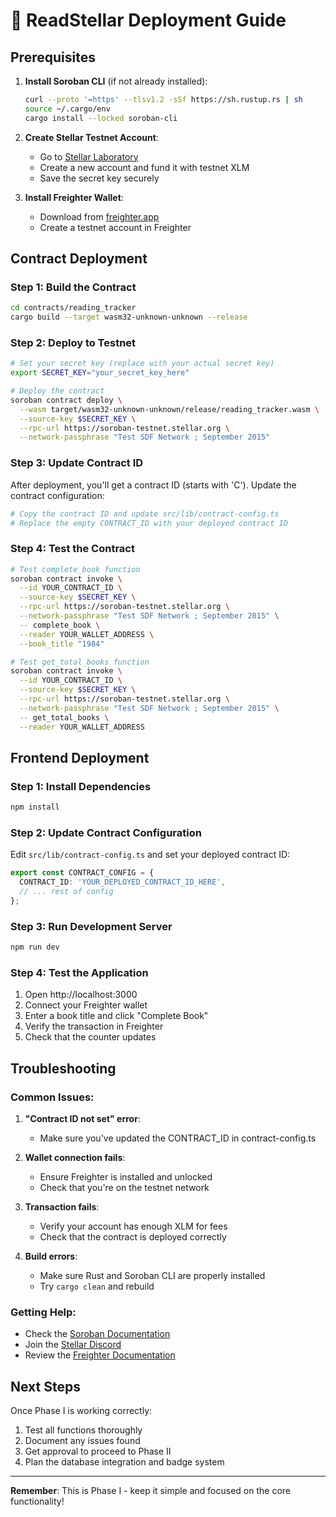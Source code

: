 # 🚀 ReadStellar Deployment Guide

## Prerequisites

1. **Install Soroban CLI** (if not already installed):
   ```bash
   curl --proto '=https' --tlsv1.2 -sSf https://sh.rustup.rs | sh
   source ~/.cargo/env
   cargo install --locked soroban-cli
   ```

2. **Create Stellar Testnet Account**:
   - Go to [Stellar Laboratory](https://laboratory.stellar.org/#account-creator?network=testnet)
   - Create a new account and fund it with testnet XLM
   - Save the secret key securely

3. **Install Freighter Wallet**:
   - Download from [freighter.app](https://freighter.app)
   - Create a testnet account in Freighter

## Contract Deployment

### Step 1: Build the Contract

```bash
cd contracts/reading_tracker
cargo build --target wasm32-unknown-unknown --release
```

### Step 2: Deploy to Testnet

```bash
# Set your secret key (replace with your actual secret key)
export SECRET_KEY="your_secret_key_here"

# Deploy the contract
soroban contract deploy \
  --wasm target/wasm32-unknown-unknown/release/reading_tracker.wasm \
  --source-key $SECRET_KEY \
  --rpc-url https://soroban-testnet.stellar.org \
  --network-passphrase "Test SDF Network ; September 2015"
```

### Step 3: Update Contract ID

After deployment, you'll get a contract ID (starts with 'C'). Update the contract configuration:

```bash
# Copy the contract ID and update src/lib/contract-config.ts
# Replace the empty CONTRACT_ID with your deployed contract ID
```

### Step 4: Test the Contract

```bash
# Test complete_book function
soroban contract invoke \
  --id YOUR_CONTRACT_ID \
  --source-key $SECRET_KEY \
  --rpc-url https://soroban-testnet.stellar.org \
  --network-passphrase "Test SDF Network ; September 2015" \
  -- complete_book \
  --reader YOUR_WALLET_ADDRESS \
  --book_title "1984"

# Test get_total_books function
soroban contract invoke \
  --id YOUR_CONTRACT_ID \
  --source-key $SECRET_KEY \
  --rpc-url https://soroban-testnet.stellar.org \
  --network-passphrase "Test SDF Network ; September 2015" \
  -- get_total_books \
  --reader YOUR_WALLET_ADDRESS
```

## Frontend Deployment

### Step 1: Install Dependencies

```bash
npm install
```

### Step 2: Update Contract Configuration

Edit `src/lib/contract-config.ts` and set your deployed contract ID:

```typescript
export const CONTRACT_CONFIG = {
  CONTRACT_ID: 'YOUR_DEPLOYED_CONTRACT_ID_HERE',
  // ... rest of config
};
```

### Step 3: Run Development Server

```bash
npm run dev
```

### Step 4: Test the Application

1. Open http://localhost:3000
2. Connect your Freighter wallet
3. Enter a book title and click "Complete Book"
4. Verify the transaction in Freighter
5. Check that the counter updates

## Troubleshooting

### Common Issues:

1. **"Contract ID not set" error**:
   - Make sure you've updated the CONTRACT_ID in contract-config.ts

2. **Wallet connection fails**:
   - Ensure Freighter is installed and unlocked
   - Check that you're on the testnet network

3. **Transaction fails**:
   - Verify your account has enough XLM for fees
   - Check that the contract is deployed correctly

4. **Build errors**:
   - Make sure Rust and Soroban CLI are properly installed
   - Try `cargo clean` and rebuild

### Getting Help:

- Check the [Soroban Documentation](https://soroban.stellar.org/docs)
- Join the [Stellar Discord](https://discord.gg/stellar)
- Review the [Freighter Documentation](https://freighter.app/docs)

## Next Steps

Once Phase I is working correctly:

1. Test all functions thoroughly
2. Document any issues found
3. Get approval to proceed to Phase II
4. Plan the database integration and badge system

---

**Remember**: This is Phase I - keep it simple and focused on the core functionality!
